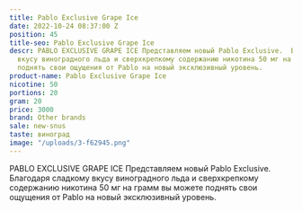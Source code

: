```yaml
---
title: Pablo Exclusive Grape Ice
date: 2022-10-24 08:37:00 Z
position: 45
title-seo: Pablo Exclusive Grape Ice
descr: PABLO EXCLUSIVE GRAPE ICE Представляем новый Pablo Exclusive.  Благодаря сладкому
  вкусу виноградного льда и сверхкрепкому содержанию никотина 50 мг на грамм вы можете
  поднять свои ощущения от Pablo на новый эксклюзивный уровень.
product-name: Pablo Exclusive Grape Ice
nicotine: 50
portions: 20
gram: 20
price: 3000
brand: Other brands
sale: new-snus
taste: виноград
image: "/uploads/3-f62945.png"
---
```


PABLO EXCLUSIVE GRAPE ICE Представляем новый Pablo Exclusive.  Благодаря сладкому вкусу виноградного льда и сверхкрепкому содержанию никотина 50 мг на грамм вы можете поднять свои ощущения от Pablo на новый эксклюзивный уровень.